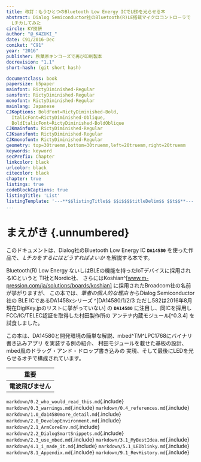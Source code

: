 ```yaml
---
title: 改訂：もうひとつのBluetooth Low Energy ICでLEDを光らせる本
abstract: Dialog Semiconductor社のBluetooth(R)LE搭載マイクロコントローラで
  Lチカしてみた
circle: KY技研
author: "@_K4ZUKI_"
date: C91/2016-Dec
comiket: "C91"
year: "2016"
publisher: 秋葉原キンコーズで再び印刷製本
docrevision: "1.1"
short-hash: (git short hash)

documentclass: book
papersize: b5paper
mainfont: RictyDiminished-Regular
sansfont: RictyDiminished-Regular
monofont: RictyDiminished-Regular
mainlang: Japanese
CJKoptions: BoldFont=RictyDiminished-Bold,
  ItalicFont=RictyDiminished-Oblique,
  BoldItalicFont=RictyDiminished-BoldOblique
CJKmainfont: RictyDiminished-Regular
CJKsansfont: RictyDiminished-Regular
CJKmonofont: RictyDiminished-Regular
geometry: top=30truemm,bottom=30truemm,left=20truemm,right=20truemm
keywords: keyword
secPrefix: Chapter
linkcolor: black
urlcolor: black
citecolor: black
chapter: true
listings: true
codeBlockCaptions: true
listingTitle: 'List'
listingTemplate: '---**$$listingTitle$$ $$i$$$$titleDelim$$ $$t$$**---'
...
```


<!--
localfontdir: ExternalLocation=/home/yamamoto/.local/share/fonts/
`pinout.txt`{.include}
-->

# まえがき {.unnumbered}
このドキュメントは、Dialog社のBluetooth Low Energy IC **`DA14580`** を使った作品で、
*Lチカをするにはどうすればよいか* を解説する本です。

Bluetooth(R) Low Energy ないしはBLEの機能を持ったIoTデバイスに採用されるICというと
TI社とNordic社、
さらにはKoshian^[www.m-pression.com/ja/solutions/boards/koshian]
に採用されたBroadcom社の名前が挙がりますが、
この本では、_筆者の個人的な理由_ からDialog Semiconductor社の
BLE ICであるDA1458xシリーズ
^[DA14580/1/2/3 ただし582は2016年8月現在DigiKey.jpのリストに挙がっていない] の
**`DA14580`** に注目し、同ICを採用しFCC/IC/TELEC認証を取得した村田製作所の
アンテナ内蔵モジュール[^0.3.4]
を試食しました。

この本は、DA14580と開発環境の簡単な解説、mbed^TM^LPC1768にバイナリ書き込みアプリ
を実装する例の紹介、
村田モジュールを載せた基板の設計、mbed風のドラッグ・アンド・ドロップ書き込みの
実現、そして最後にLEDを光らせるオチで構成されています。

|      **重要**      |
|:------------------:|
| **電波飛びません** |


`markdown/0.2_who_would_read_this.md`{.include}
`markdown/0.3_warnings.md`{.include}
`markdown/0.4_references.md`{.include}
`markdown/1.0_da14580more_detail.md`{.include}
`markdown/2.0_DevelopEnvironment.md`{.include}
`markdown/2.1_ArmCoreEnv.md`{.include}
`markdown/2.2_DialogSmartSnippets.md`{.include}
`markdown/2.3_use_mbed.md`{.include}
`markdown/3.1_MyBestIdea.md`{.include}
`markdown/4.1_i_made_it.md`{.include}
`markdown/5.1_LEDblinky.md`{.include}
`markdown/8.1_Appendix.md`{.include}
`markdown/9.1_RevHistory.md`{.include}
<!-- `markdown/9.9_tail.md`{.include} -->
